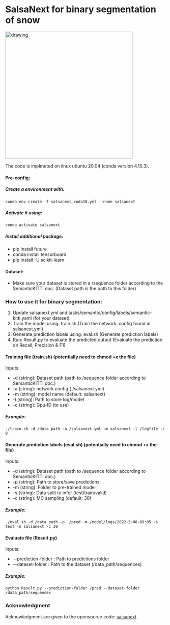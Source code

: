 # SalsaNext for binary segmentation of snow
<img src="https://github.com/jabergius33/LiDAR-point-cloud/blob/main/gifs/With_%20FalsePositive/salsanext.gif" alt="drawing" width="400"/>

The code is implmeted on linux ubuntu 20.04 (conda version 4.10.3).


#### Pre-config:
##### Create a environment with:
  ``` 
  conda env create -f salsanext_cuda10.yml --name salsanext
  ```
 ##### Activate it using:
  ```
  conda activate salsanext
  ```
##### Install additional package:
  * pip install future
  * conda install tensorboard
  * pip install -U scikit-learn
#### Dataset:
* Make sure your dataset is stored in a /sequence folder according to the SemanticKITTI doc. (Dataset path is the path to this folder)
 
### How to use it for binary segmentation:
1. Update salsanext.yml and tasks/semantic/config/labels/semantic-kitti.yaml (for your dataset)
2. Train the model using: train.sh  (Train the network. config found in salsanext.yml)
3. Generate prediction labels using: eval.sh (Generate prediction labels)
4. Run: Result.py to evaluate the predicted output (Evaluate the prediction on Recall, Precision & F1)


#### Training file (train.sh) (potentially need to chmod +x the file)
  Inputs:
* -d (string): Dataset path (path to /sequence folder according to SemanticKITTI doc.)
* -a (string): network config (./salsanext.yml)
* -m (string): model name (default: salsanext)    
* -l (string): Path to store log/model
* -c (string): Gpu-ID (to use)
##### Example:
```
./train.sh -d /data_path -a /salsanext.yml -m salsanext -l /logfile -c 0
```

#### Generate prediction labels (eval.sh) (potentially need to chmod +x the file)
  Inputs:
* -d (string): Dataset path (path to /sequence folder according to SemanticKITTI doc.)
* -p (string): Path to store/save predictions 
* -m (string): Folder to pre-trained model      
* -s (string): Data split to infer (test/train/valid) 
* -c (string): MC sampling (default: 30) 
 ##### Example:
```
./eval.sh -d /data_path -p ./pred -m /model/logs/2022-3-08-09:05 -s test -n salsanext -c 30 
```

#### Evaluate file (Result.py)    
Inputs:
* --prediction-folder : Path to predictions folder
* --dataset-folder : Path to the dataset (/data_path/sequences)   
 ##### Example:
 ```
 python Result.py --prediction-folder /pred --dataset-folder /data_path/sequences
 ``` 
  
### Acknowledgment
Acknowledgment are given to the opensource code: [salsanext](https://github.com/Halmstad-University/SalsaNext/blob/master/README.md)

